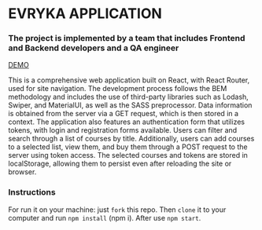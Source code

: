 # EVRYKA APPLICATION

### The project is implemented by a team that includes Frontend and Backend developers and a QA engineer

[DEMO](https://evryka-app.onrender.com)

This is a comprehensive web application built on React, with React Router, used for site navigation. The development process follows the BEM methodology and includes the use of third-party libraries such as Lodash, Swiper, and MaterialUI, as well as the SASS preprocessor. Data information is obtained from the server via a GET request, which is then stored in a context. The application also features an authentication form that utilizes tokens, with login and registration forms available. Users can filter and search through a list of courses by title. Additionally, users can add courses to a selected list, view them, and buy them through a POST request to the server using token access. The selected courses and tokens are stored in localStorage, allowing them to persist even after reloading the site or browser.

### Instructions
For run it on your machine: just `fork` this repo. Then `clone` it to your computer and run `npm install` (npm i). After use `npm start`.
